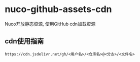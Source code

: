 # nuco-github-assets-cdn

Nuco开放静态资源, 使用GitHub cdn加载资源

## cdn使用指南

```text
https://cdn.jsdelivr.net/gh/<用户名>/<仓库名>@<分支>/<文件名>
```
